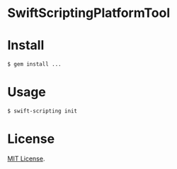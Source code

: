 # SwiftScriptingPlatformTool

# Install

```
$ gem install ...
```

# Usage

```
$ swift-scripting init
```

# License

[MIT License](http://opensource.org/licenses/MIT).

